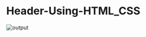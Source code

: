# Header-Using-HTML_CSS
![output](https://github.com/Stack-Coders-Dev/Header-Using-HTML_CSS/assets/173846203/17540b39-dfca-4f3a-a7f8-77d93a699e43)
